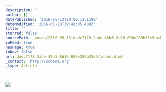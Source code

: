 ```yaml
---
description: ''
author: []
datePublished: '2016-05-13T20:00:11.110Z'
dateModified: '2016-05-13T19:41:05.489Z'
title: ''
starred: false
sourcePath: _posts/2016-05-13-dadc7178-2abe-48b5-8d16-686e289b33e9.md
inFeed: true
hasPage: true
inNav: false
url: dadc7178-2abe-48b5-8d16-686e289b33e9/index.html
_context: 'http://schema.org'
_type: Article

---
```

![](https://the-grid-user-content.s3-us-west-2.amazonaws.com/08d53722-ff58-41cc-afe1-de654656f82b.jpg)